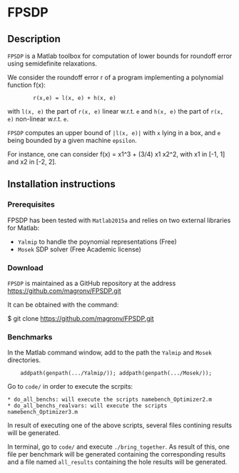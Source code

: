 # FPSDP
## Description
`FPSDP` is a Matlab toolbox for computation of lower bounds for roundoff error using semidefinite relaxations.

We consider the roundoff error r of a program implementing a polynomial function f(x):

			r(x,e) = l(x, e) + h(x, e)

with `l(x, e)` the part of `r(x, e)` linear w.r.t. `e` and `h(x, e)` the part  of `r(x, e)` non-linear w.r.t. `e`.

`FPSDP` computes an upper bound of `|l(x, e)|` with `x` lying in a box, and `e` being bounded by a given machine `epsilon`. 


For instance, one can consider f(x) = x1^3 + (3/4) x1 x2^2, with x1 in [-1, 1] and x2 in [-2, 2].

## Installation instructions
### Prerequisites
FPSDP has been tested with `Matlab2015a` and relies on two external libraries for Matlab:

- `Yalmip` to handle the poynomial representations (Free)
- `Mosek` SDP solver (Free Academic license)

### Download
`FPSDP` is maintained as a GitHub repository at the address https://github.com/magronv/FPSDP.git

It can be obtained with the command:

$ git clone https://github.com/magronv/FPSDP.git

### Benchmarks

In the Matlab command window, add to the path the `Yalmip` and `Mosek` directories.

		addpath(genpath(.../Yalmip/)); addpath(genpath(.../Mosek/));

Go to `code/` in order to execute the scrpits:

	* do_all_benchs: will execute the scripts namebench_Optimizer2.m
	* do_all_benchs_realvars: will execute the scripts namebench_Optimizer3.m

In result of executing one of the above scripts, several files contining results will be generated.

In terminal, go to `code/` and execute `./bring_together`. As result of this, one file per benchmark will be generated containing the corresponding results and a file named `all_results` containing the hole results will be generated.
